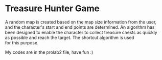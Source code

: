 # Treasure Hunter Game
A random map is created based on the map size information from the user, and the character's start and end points are determined. An algorithm has been designed to enable the character to collect treasure chests as quickly as possible and reach the target. The shortcut algorithm is used for this purpose.

My codes are in the prolab2 file, have fun :)

